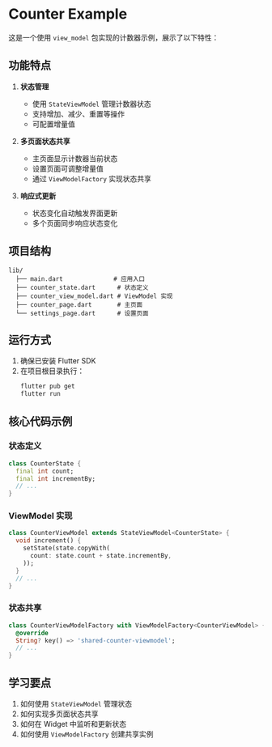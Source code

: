 # Counter Example

这是一个使用 `view_model` 包实现的计数器示例，展示了以下特性：

## 功能特点

1. **状态管理**
   - 使用 `StateViewModel` 管理计数器状态
   - 支持增加、减少、重置等操作
   - 可配置增量值

2. **多页面状态共享**
   - 主页面显示计数器当前状态
   - 设置页面可调整增量值
   - 通过 `ViewModelFactory` 实现状态共享

3. **响应式更新**
   - 状态变化自动触发界面更新
   - 多个页面同步响应状态变化

## 项目结构

```
lib/
  ├── main.dart              # 应用入口
  ├── counter_state.dart      # 状态定义
  ├── counter_view_model.dart # ViewModel 实现
  ├── counter_page.dart       # 主页面
  └── settings_page.dart      # 设置页面
```

## 运行方式

1. 确保已安装 Flutter SDK
2. 在项目根目录执行：
   ```bash
   flutter pub get
   flutter run
   ```

## 核心代码示例

### 状态定义
```dart
class CounterState {
  final int count;
  final int incrementBy;
  // ...
}
```

### ViewModel 实现
```dart
class CounterViewModel extends StateViewModel<CounterState> {
  void increment() {
    setState(state.copyWith(
      count: state.count + state.incrementBy,
    ));
  }
  // ...
}
```

### 状态共享
```dart
class CounterViewModelFactory with ViewModelFactory<CounterViewModel> {
  @override
  String? key() => 'shared-counter-viewmodel';
  // ...
}
```

## 学习要点

1. 如何使用 `StateViewModel` 管理状态
2. 如何实现多页面状态共享
3. 如何在 Widget 中监听和更新状态
4. 如何使用 `ViewModelFactory` 创建共享实例